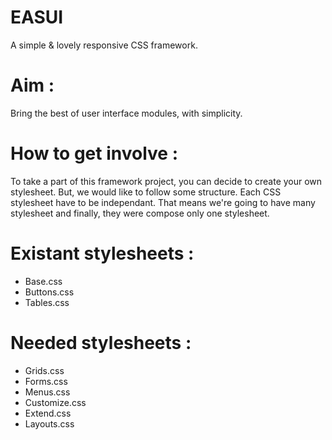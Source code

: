 EASUI
=====

A simple &amp; lovely responsive CSS framework.


# Aim : 
Bring the best of user interface modules, with simplicity.


# How to get involve : 

To take a part of this framework project, you can decide to create your own stylesheet. But, we would like to follow some structure.
Each CSS stylesheet have to be independant. That means we're going to have many stylesheet and finally, they were compose only one stylesheet. 

# Existant stylesheets : 

* Base.css 
* Buttons.css 
* Tables.css 

# Needed stylesheets : 

* Grids.css
* Forms.css
* Menus.css
* Customize.css
* Extend.css
* Layouts.css
